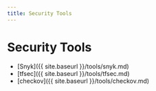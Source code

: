 ```yaml
---
title: Security Tools
---
```


# Security Tools

- [Snyk]({{ site.baseurl }}/tools/snyk.md)
- [tfsec]({{ site.baseurl }}/tools/tfsec.md)
- [checkov]({{ site.baseurl }}/tools/checkov.md)
